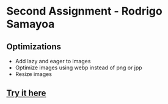 # Second Assignment - Rodrigo Samayoa

## Optimizations

- Add lazy and eager to images
- Optimize images using webp instead of png or jpp
- Resize images

## [Try it here](https://bucolic-smakager-fab46c.netlify.app)

